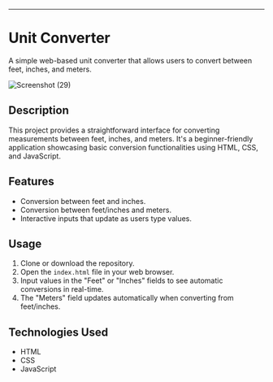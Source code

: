 
---

# Unit Converter

A simple web-based unit converter that allows users to convert between feet, inches, and meters.

![Screenshot (29)](https://github.com/Nikhil10012/CodeClause_project1/assets/115356116/f486bf8d-6dcf-434c-b0b2-7d89e89b6430)
## Description

This project provides a straightforward interface for converting measurements between feet, inches, and meters. It's a beginner-friendly application showcasing basic conversion functionalities using HTML, CSS, and JavaScript.

## Features

- Conversion between feet and inches.
- Conversion between feet/inches and meters.
- Interactive inputs that update as users type values.

## Usage

1. Clone or download the repository.
2. Open the `index.html` file in your web browser.
3. Input values in the "Feet" or "Inches" fields to see automatic conversions in real-time.
4. The "Meters" field updates automatically when converting from feet/inches.

## Technologies Used

- HTML
- CSS
- JavaScript
